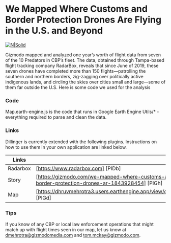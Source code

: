# We Mapped Where Customs and Border Protection Drones Are Flying in the U.S. and Beyond

[![N|Solid](https://i.kinja-img.com/gawker-media/image/upload/c_scale,f_auto,fl_progressive,q_80,w_1600/fmenwffl8vuajzbkdkda.png)](https://nodesource.com/products/nsolid)

Gizmodo mapped and analyzed one year’s worth of flight data from seven of the 10 Predators in CBP’s fleet. The data, obtained through Tampa-based flight tracking company RadarBox, reveals that since June of 2019, these seven drones have completed more than 150 flights—patrolling the southern and northern borders, zig-zagging over politically active indigenous lands, and circling the skies over cities small and large—some of them far outside the U.S.  Here is some code we used for the analysis

### Code
Map.earth-engine.js is the code that runs in Google Earth Engine
Utils/* - everything required to parse and clean the data.  

### Links

Dillinger is currently extended with the following plugins. Instructions on how to use them in your own application are linked below.

| Links |  |
| ------ | ------ |
| Radarbox | [https://www.radarbox.com] [PlDb] |
| Story | [https://gizmodo.com/we-mapped-where-customs-and-border-protection-drones-ar-1843928454] [PlGh] |
| Map | [https://dhruvmehrotra3.users.earthengine.app/view/drones] [PlGd] |



### Tips
If you know of any CBP or local law enforcement operations that might match up with flight times seen in our map, let us know at dmehrotra@gizmodomedia.com and tom.mckay@gizmodo.com.

